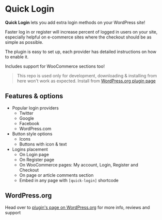 Quick Login
=========

**Quick Login** lets you add extra login methods on your WordPress site!

Faster log in or register will increase percent of logged in users on your site, especially helpful on e-commerce sites where the checkout should be as simple as possible.

The plugin is easy to set up, each provider has detailed instructions on how to enable it.

Includes support for WooCommerce sections too!

> This repo is used only for development, downloading & installing from here won't work as expected. Install from [WordPress.org plugin page](https://wordpress.org/plugins/quick-login/)

## Features & options

* Popular login providers
  * Twitter
  * Google
  * Facebook
  * WordPress.com
* Button style options
  * Icons
  * Buttons with icon & text
* Logins placement
  * On Login page
  * On Register page
  * On WooCommerce pages: My account, Login, Register and Checkout
  * On page or article comments section
  * Embed in any page with `[quick-login]` shortcode


## WordPress.org

Head over to [plugin's page on WordPress.org](https://wordpress.org/plugins/quick-login/) for more info, reviews and support

